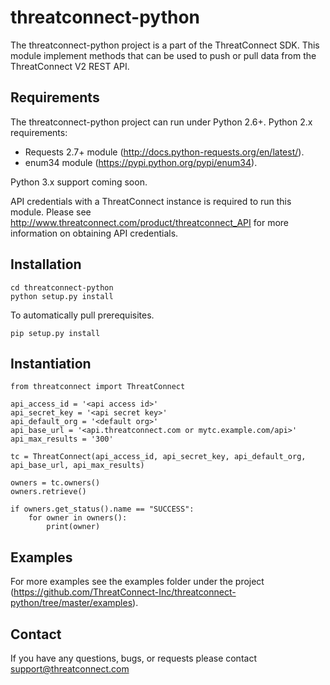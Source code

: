 threatconnect-python
=========================

The threatconnect-python project is a part of the ThreatConnect SDK.  This module implement methods that can be used to push or pull data from the ThreatConnect V2 REST API.

Requirements
------
The threatconnect-python project can run under Python 2.6+.
Python 2.x requirements:
 * Requests 2.7+ module (http://docs.python-requests.org/en/latest/).
 * enum34 module (https://pypi.python.org/pypi/enum34).
 
Python 3.x support coming soon.

API credentials with a ThreatConnect instance is required to run this module.  Please see http://www.threatconnect.com/product/threatconnect_API for more information on obtaining API credentials.  

Installation
-----
```
cd threatconnect-python
python setup.py install
```

To automatically pull prerequisites.
```
pip setup.py install
```
  
Instantiation
-----

```
from threatconnect import ThreatConnect

api_access_id = '<api access id>'
api_secret_key = '<api secret key>'
api_default_org = '<default org>'
api_base_url = '<api.threatconnect.com or mytc.example.com/api>'
api_max_results = '300'

tc = ThreatConnect(api_access_id, api_secret_key, api_default_org, api_base_url, api_max_results)

owners = tc.owners()
owners.retrieve()

if owners.get_status().name == "SUCCESS":
    for owner in owners():
        print(owner)
```

Examples
-----
For more examples see the examples folder under the project (https://github.com/ThreatConnect-Inc/threatconnect-python/tree/master/examples).

Contact
-----
If you have any questions, bugs, or requests please contact support@threatconnect.com

